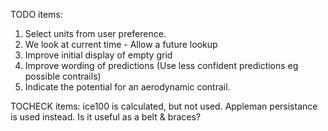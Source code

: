 TODO items:
1. Select units from user preference.
2. We look at current time - Allow a future lookup
3. Improve initial display of empty grid
4. Improve wording of predictions (Use less confident predictions eg possible contrails)
5. Indicate the potential for an aerodynamic contrail.

TOCHECK items:
ice100 is calculated, but not used. Appleman persistance is used instead. Is it useful as a belt & braces?


